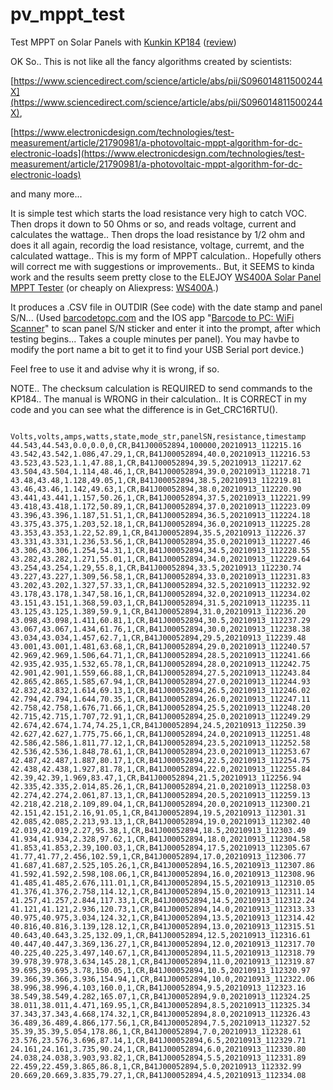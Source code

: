 # pv_mppt_test

Test MPPT on Solar Panels with [Kunkin KP184](https://www.amazon.com/Electronic-Battery-Capacity-Internal-Resistance/dp/B076Q8PX5T) ([review](https://www.youtube.com/watch?v=mPRSRuvg3M8))

OK So.. This is not like all the fancy algorithms created by scientists:

[https://www.sciencedirect.com/science/article/abs/pii/S096014811500244X](https://www.sciencedirect.com/science/article/abs/pii/S096014811500244X),

[https://www.electronicdesign.com/technologies/test-measurement/article/21790981/a-photovoltaic-mppt-algorithm-for-dc-electronic-loads](https://www.electronicdesign.com/technologies/test-measurement/article/21790981/a-photovoltaic-mppt-algorithm-for-dc-electronic-loads)

and many more...

It is simple test which starts the load resistance very high to catch VOC.  Then drops it down to 50 Ohms or so, and reads voltage, current and calculates the wattage.. Then drops the load resistance by 1/2 ohm and does it all again, recordig the load resistance, voltage, curremt, and the calculated wattage.. This is my form of MPPT calculation.. Hopefully others will correct me with suggestions or improvements.. But, it SEEMS to kinda work and the results seem pretty close to the ELEJOY [WS400A Solar Panel MPPT Tester](https://www.amazon.com/s?k=WS400A&ref=nb_sb_noss_2)  (or cheaply on Aliexpress: [WS400A](https://www.aliexpress.com/wholesale?catId=0&initiative_id=SB_20210915161626&SearchText=WS400A).)

It produces a .CSV file in OUTDIR (See code) with the date stamp and  panel S/N...   (Used [barcodetopc.com](https://barcodetopc.com) and the IOS app "[Barcode to PC: WiFi Scanner](https://apps.apple.com/app/id1180168368)" to scan panel S/N sticker and enter it into the prompt, after which testing begins... Takes a couple minutes per panel).   You may havbe to modify the port name a bit to get it to find your USB Serial port device.)

Feel free to use it and advise why it is wrong, if so.

NOTE.. The checksum calculation is REQUIRED to send commands to the KP184.. The manual is WRONG in their calculation..  It is CORRECT in my code and you can see what the difference is in Get_CRC16RTU().

```

Volts,volts,amps,watts,state,mode_str,panelSN,resistance,timestamp
44.543,44.543,0.0,0.0,0,CR,B41J00052894,100000,20210913_112215.16
43.542,43.542,1.086,47.29,1,CR,B41J00052894,40.0,20210913_112216.53
43.523,43.523,1.1,47.88,1,CR,B41J00052894,39.5,20210913_112217.62
43.504,43.504,1.114,48.46,1,CR,B41J00052894,39.0,20210913_112218.71
43.48,43.48,1.128,49.05,1,CR,B41J00052894,38.5,20210913_112219.81
43.46,43.46,1.142,49.63,1,CR,B41J00052894,38.0,20210913_112220.90
43.441,43.441,1.157,50.26,1,CR,B41J00052894,37.5,20210913_112221.99
43.418,43.418,1.172,50.89,1,CR,B41J00052894,37.0,20210913_112223.09
43.396,43.396,1.187,51.51,1,CR,B41J00052894,36.5,20210913_112224.18
43.375,43.375,1.203,52.18,1,CR,B41J00052894,36.0,20210913_112225.28
43.353,43.353,1.22,52.89,1,CR,B41J00052894,35.5,20210913_112226.37
43.331,43.331,1.236,53.56,1,CR,B41J00052894,35.0,20210913_112227.46
43.306,43.306,1.254,54.31,1,CR,B41J00052894,34.5,20210913_112228.55
43.282,43.282,1.271,55.01,1,CR,B41J00052894,34.0,20210913_112229.64
43.254,43.254,1.29,55.8,1,CR,B41J00052894,33.5,20210913_112230.74
43.227,43.227,1.309,56.58,1,CR,B41J00052894,33.0,20210913_112231.83
43.202,43.202,1.327,57.33,1,CR,B41J00052894,32.5,20210913_112232.92
43.178,43.178,1.347,58.16,1,CR,B41J00052894,32.0,20210913_112234.02
43.151,43.151,1.368,59.03,1,CR,B41J00052894,31.5,20210913_112235.11
43.125,43.125,1.389,59.9,1,CR,B41J00052894,31.0,20210913_112236.20
43.098,43.098,1.411,60.81,1,CR,B41J00052894,30.5,20210913_112237.29
43.067,43.067,1.434,61.76,1,CR,B41J00052894,30.0,20210913_112238.38
43.034,43.034,1.457,62.7,1,CR,B41J00052894,29.5,20210913_112239.48
43.001,43.001,1.481,63.68,1,CR,B41J00052894,29.0,20210913_112240.57
42.969,42.969,1.506,64.71,1,CR,B41J00052894,28.5,20210913_112241.66
42.935,42.935,1.532,65.78,1,CR,B41J00052894,28.0,20210913_112242.75
42.901,42.901,1.559,66.88,1,CR,B41J00052894,27.5,20210913_112243.84
42.865,42.865,1.585,67.94,1,CR,B41J00052894,27.0,20210913_112244.93
42.832,42.832,1.614,69.13,1,CR,B41J00052894,26.5,20210913_112246.02
42.794,42.794,1.644,70.35,1,CR,B41J00052894,26.0,20210913_112247.11
42.758,42.758,1.676,71.66,1,CR,B41J00052894,25.5,20210913_112248.20
42.715,42.715,1.707,72.91,1,CR,B41J00052894,25.0,20210913_112249.29
42.674,42.674,1.74,74.25,1,CR,B41J00052894,24.5,20210913_112250.39
42.627,42.627,1.775,75.66,1,CR,B41J00052894,24.0,20210913_112251.48
42.586,42.586,1.811,77.12,1,CR,B41J00052894,23.5,20210913_112252.58
42.536,42.536,1.848,78.61,1,CR,B41J00052894,23.0,20210913_112253.67
42.487,42.487,1.887,80.17,1,CR,B41J00052894,22.5,20210913_112254.75
42.438,42.438,1.927,81.78,1,CR,B41J00052894,22.0,20210913_112255.84
42.39,42.39,1.969,83.47,1,CR,B41J00052894,21.5,20210913_112256.94
42.335,42.335,2.014,85.26,1,CR,B41J00052894,21.0,20210913_112258.03
42.274,42.274,2.061,87.13,1,CR,B41J00052894,20.5,20210913_112259.13
42.218,42.218,2.109,89.04,1,CR,B41J00052894,20.0,20210913_112300.21
42.151,42.151,2.16,91.05,1,CR,B41J00052894,19.5,20210913_112301.31
42.085,42.085,2.213,93.13,1,CR,B41J00052894,19.0,20210913_112302.40
42.019,42.019,2.27,95.38,1,CR,B41J00052894,18.5,20210913_112303.49
41.934,41.934,2.328,97.62,1,CR,B41J00052894,18.0,20210913_112304.58
41.853,41.853,2.39,100.03,1,CR,B41J00052894,17.5,20210913_112305.67
41.77,41.77,2.456,102.59,1,CR,B41J00052894,17.0,20210913_112306.77
41.687,41.687,2.525,105.26,1,CR,B41J00052894,16.5,20210913_112307.86
41.592,41.592,2.598,108.06,1,CR,B41J00052894,16.0,20210913_112308.96
41.485,41.485,2.676,111.01,1,CR,B41J00052894,15.5,20210913_112310.05
41.376,41.376,2.758,114.12,1,CR,B41J00052894,15.0,20210913_112311.14
41.257,41.257,2.844,117.33,1,CR,B41J00052894,14.5,20210913_112312.24
41.121,41.121,2.936,120.73,1,CR,B41J00052894,14.0,20210913_112313.33
40.975,40.975,3.034,124.32,1,CR,B41J00052894,13.5,20210913_112314.42
40.816,40.816,3.139,128.12,1,CR,B41J00052894,13.0,20210913_112315.51
40.643,40.643,3.25,132.09,1,CR,B41J00052894,12.5,20210913_112316.61
40.447,40.447,3.369,136.27,1,CR,B41J00052894,12.0,20210913_112317.70
40.225,40.225,3.497,140.67,1,CR,B41J00052894,11.5,20210913_112318.79
39.978,39.978,3.634,145.28,1,CR,B41J00052894,11.0,20210913_112319.87
39.695,39.695,3.78,150.05,1,CR,B41J00052894,10.5,20210913_112320.97
39.366,39.366,3.936,154.94,1,CR,B41J00052894,10.0,20210913_112322.06
38.996,38.996,4.103,160.0,1,CR,B41J00052894,9.5,20210913_112323.16
38.549,38.549,4.282,165.07,1,CR,B41J00052894,9.0,20210913_112324.25
38.011,38.011,4.471,169.95,1,CR,B41J00052894,8.5,20210913_112325.34
37.343,37.343,4.668,174.32,1,CR,B41J00052894,8.0,20210913_112326.43
36.489,36.489,4.866,177.56,1,CR,B41J00052894,7.5,20210913_112327.52
35.39,35.39,5.054,178.86,1,CR,B41J00052894,7.0,20210913_112328.61
23.576,23.576,3.696,87.14,1,CR,B41J00052894,6.5,20210913_112329.71
24.161,24.161,3.735,90.24,1,CR,B41J00052894,6.0,20210913_112330.80
24.038,24.038,3.903,93.82,1,CR,B41J00052894,5.5,20210913_112331.89
22.459,22.459,3.865,86.8,1,CR,B41J00052894,5.0,20210913_112332.99
20.669,20.669,3.835,79.27,1,CR,B41J00052894,4.5,20210913_112334.08
```
